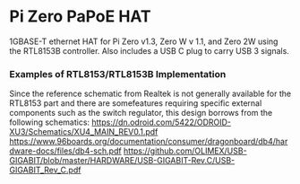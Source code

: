 Pi Zero PaPoE HAT
=================

1GBASE-T ethernet HAT for Pi Zero v1.3, Zero W v 1.1, and Zero 2W using the RTL8153B controller. Also includes a USB C plug to carry USB 3 signals.


### Examples of RTL8153/RTL8153B Implementation
Since the reference schematic from Realtek is not generally available for the RTL8153 part and there are somefeatures requiring specific external components such as the switch regulator, this design borrows from the following schematics:
https://dn.odroid.com/5422/ODROID-XU3/Schematics/XU4_MAIN_REV0.1.pdf
https://www.96boards.org/documentation/consumer/dragonboard/db4/hardware-docs/files/db4-sch.pdf
https://github.com/OLIMEX/USB-GIGABIT/blob/master/HARDWARE/USB-GIGABIT-Rev.C/USB-GIGABIT_Rev_C.pdf

